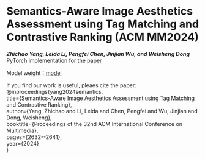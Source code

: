 Semantics-Aware Image Aesthetics Assessment using Tag Matching and Contrastive Ranking (ACM MM2024)
===
__*Zhichao Yang, Leida Li, Pengfei Chen, Jinjian Wu, and Weisheng Dong*__  
PyTorch implementation for the [paper](https://dl.acm.org/doi/abs/10.1145/3664647.3680972)  

Model weight：[model](https://pan.baidu.com/s/13WDBJnBgHBvXUuODI4K1mw?pwd=4rd8)

If you find our work is useful, pleaes cite the paper:  
@inproceedings{yang2024semantics,  
  title={Semantics-Aware Image Aesthetics Assessment using Tag Matching and Contrastive Ranking},  
  author={Yang, Zhichao and Li, Leida and Chen, Pengfei and Wu, Jinjian and Dong, Weisheng},  
  booktitle={Proceedings of the 32nd ACM International Conference on Multimedia},  
  pages={2632--2641},  
  year={2024}  
}
